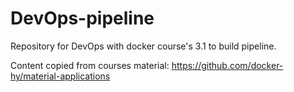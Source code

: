 # DevOps-pipeline
Repository for DevOps with docker course's 3.1 to build pipeline.

Content copied from courses material: https://github.com/docker-hy/material-applications
